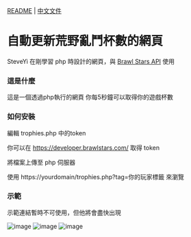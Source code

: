 [README](README.md) | [中文文件](README_zh.md)

# 自動更新荒野亂鬥杯數的網頁

SteveYi 在剛學習 php 時設計的網頁，與 [Brawl Stars API](https://developer.brawlstars.com/) 使用

### 這是什麼

這是一個透過php執行的網頁
你每5秒鐘可以取得你的遊戲杯數

### 如何安裝

編輯 trophies.php 中的token

你可以在 https://developer.brawlstars.com/ 取得 token

將檔案上傳至 php 伺服器

使用 https://yourdomain/trophies.php?tag=你的玩家標籤 來瀏覽

### 示範

示範連結暫時不可使用，但他將會盡快出現

![image](https://github.com/SteveYiGame/BrawlStars-Auto-Update-Trophies/blob/master/img/ScreenShot01.png)
![image](https://github.com/SteveYiGame/BrawlStars-Auto-Update-Trophies/blob/master/img/ScreenShot02.png)
![image](https://github.com/SteveYiGame/BrawlStars-Auto-Update-Trophies/blob/master/img/ScreenShot03.png)

